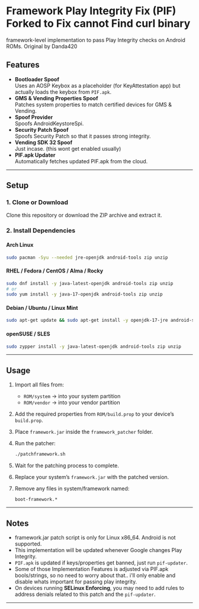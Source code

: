 # Framework Play Integrity Fix (PIF) Forked to Fix cannot Find curl binary

framework-level implementation to pass Play Integrity checks on Android ROMs. 
Original by Danda420

## Features
- **Bootloader Spoof**  
  Uses an AOSP Keybox as a placeholder (for KeyAttestation app) but actually loads the keybox from `PIF.apk`.
- **GMS & Vending Properties Spoof**  
  Patches system properties to match certified devices for GMS & Vending.
- **Spoof Provider**  
  Spoofs AndroidKeystoreSpi.
- **Security Patch Spoof**  
  Spoofs Security Patch so that it passes strong integrity.
- **Vending SDK 32 Spoof**  
  Just incase. (this wont get enabled usually)
- **PIF.apk Updater**  
  Automatically fetches updated PIF.apk from the cloud.

---

## Setup

### 1. Clone or Download
Clone this repository or download the ZIP archive and extract it.


### 2. Install Dependencies

#### Arch Linux
```sh
sudo pacman -Syu --needed jre-openjdk android-tools zip unzip
```

#### RHEL / Fedora / CentOS / Alma / Rocky
```sh
sudo dnf install -y java-latest-openjdk android-tools zip unzip
# or
sudo yum install -y java-17-openjdk android-tools zip unzip
```

#### Debian / Ubuntu / Linux Mint
```sh
sudo apt-get update && sudo apt-get install -y openjdk-17-jre android-sdk-libsparse-utils android-sdk-platform-tools zip unzip
```

#### openSUSE / SLES
```sh
sudo zypper install -y java-latest-openjdk android-tools zip unzip
```

---

## Usage

1. Import all files from:
   - `ROM/system` → into your system partition  
   - `ROM/vendor` → into your vendor partition  

2. Add the required properties from `ROM/build.prop` to your device’s `build.prop`.  

3. Place `framework.jar` inside the `framework_patcher` folder.  

4. Run the patcher:
   ```sh
   ./patchframework.sh
   ```

5. Wait for the patching process to complete.  

6. Replace your system’s `framework.jar` with the patched version.  

7. Remove any files in system/framework named:
   ```
   boot-framework.*
   ```

---

## Notes
- framework.jar patch script is only for Linux x86_64. Android is not supported.
- This implementation will be updated whenever Google changes Play Integrity.  
- `PIF.apk` is updated if keys/properties get banned, just run `pif-updater`.
- Some of those Implementation Features is adjusted via PIF.apk bools/strings, so no need to worry about that.. i'll only enable and disable whats important for passing play integrity.
- On devices running **SELinux Enforcing**, you may need to add rules to address denials related to this patch and the `pif-updater`.  

---

